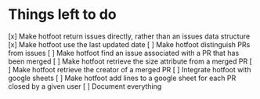 Things left to do
==================

[x] Make hotfoot return issues directly, rather than an issues data structure
[x] Make hotfoot use the last updated date
[ ] Make hotfoot distinguish PRs from issues
[ ] Make hotfoot find an issue associated with a PR that has been merged
[ ] Make hotfoot retrieve the size attribute from a merged PR
[ ] Make hotfoot retrieve the creator of a merged PR
[ ] Integrate hotfoot with google sheets
[ ] Make hotfoot add lines to a google sheet for each PR closed by a given user
[ ] Document everything
